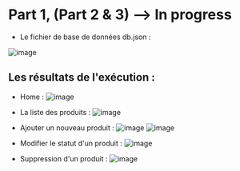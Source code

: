 # Part 1, (Part 2 & 3) --> In progress

- Le fichier de base de données db.json :
  
![image](https://github.com/HousnaAghzer/Aghzer-Housna-JEE/assets/123586109/db5bd028-458b-462f-96ce-f076d9a71037)


## Les résultats de l'exécution :
- Home :
![image](https://github.com/HousnaAghzer/Aghzer-Housna-JEE/assets/123586109/8877a6c5-7778-434f-8b28-d3b7ca1c3807)

- La liste des produits :
![image](https://github.com/HousnaAghzer/Aghzer-Housna-JEE/assets/123586109/914a20a3-2387-4853-8026-2ba126d0b0f0)

- Ajouter un nouveau produit :
![image](https://github.com/HousnaAghzer/Aghzer-Housna-JEE/assets/123586109/8728e084-28ae-4ae1-b2db-0d818d11ed47)
![image](https://github.com/HousnaAghzer/Aghzer-Housna-JEE/assets/123586109/c15c1ec2-d0eb-4c9f-8c42-8eb174fd89d3)


- Modifier le statut d'un produit :
![image](https://github.com/HousnaAghzer/Aghzer-Housna-JEE/assets/123586109/658bc220-b0e2-4b1f-aa6d-3f9a15ba44e0)

- Suppression d'un produit :
![image](https://github.com/HousnaAghzer/Aghzer-Housna-JEE/assets/123586109/de1628d2-e116-4645-bebd-f072b677be5d)






